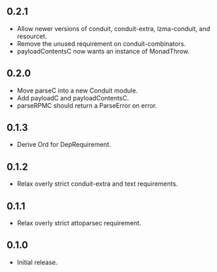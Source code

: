 ## 0.2.1

* Allow newer versions of conduit, conduit-extra, lzma-conduit, and resourcet.
* Remove the unused requirement on conduit-combinators.
* payloadContentsC now wants an instance of MonadThrow.

## 0.2.0

* Move parseC into a new Conduit module.
* Add payloadC and payloadContentsC.
* parseRPMC should return a ParseError on error.

## 0.1.3

* Derive Ord for DepRequirement.

## 0.1.2

* Relax overly strict conduit-extra and text requirements.

## 0.1.1

* Relax overly strict attoparsec requirement.

## 0.1.0

* Initial release.
